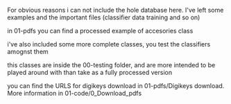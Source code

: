 For obvious reasons i can not include the hole database here. I've left some examples and the important files (classifier data training and so on)

in 01-pdfs you can find a processed example of accesories class

i've also included some more complete classes, you test the classifiers amognst them

this classes are inside the 00-testing folder, and are more intended to be played around with than take as a fully processed version

you can find the URLS for digikeys download in 01-pdfs/Digikeys download. More information in 01-code/0_Download_pdfs